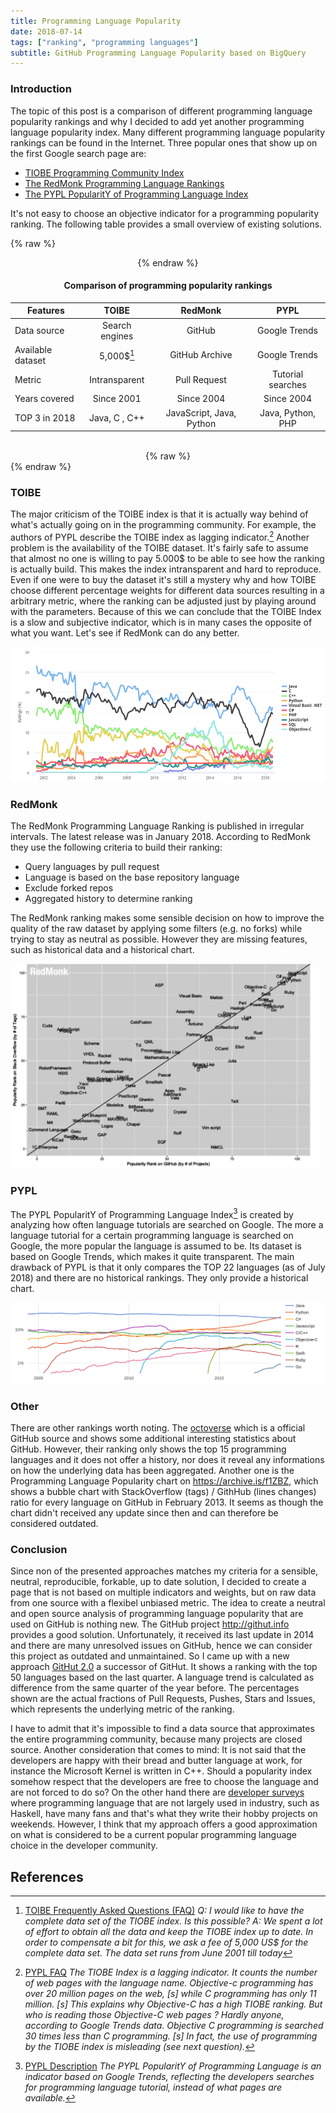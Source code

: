 ```yaml
---
title: Programming Language Popularity
date: 2018-07-14
tags: ["ranking", "programming languages"]
subtitle: GitHub Programming Language Popularity based on BigQuery
---
```


### Introduction

The topic of this post is a comparison of different programming language popularity rankings and why I decided to add yet another programming language popularity index. Many different programming language popularity rankings can be found in the Internet. Three popular ones that show up on the first Google search page are:

* [TIOBE Programming Community Index](//tiobe.com/tiobe-index/)
* [The RedMonk Programming Language Rankings](//redmonk.com/sogrady/2016/07/20/language-rankings-6-16/)
* [The PYPL PopularitY of Programming Language Index](//pypl.github.io/PYPL.html)

It's not easy to choose an objective indicator for a programming popularity ranking. The following table provides a small overview of existing solutions.


{% raw %}<div style="overflow-x:auto;"><center>{% endraw %}
#### Comparison of programming popularity rankings

| Features           | TOIBE           | RedMonk                  | PYPL              |
| -------------      | :-------------: | :-------------:          | :-----:           |
| Data source        | Search engines  | GitHub                   | Google Trends     |
| Available dataset | 5,000$[^toibe]  | GitHub Archive           | Google Trends     |
| Metric             | Intransparent   | Pull Request             | Tutorial searches |
| Years covered      | Since 2001      | Since 2004               | Since 2004        |
| TOP 3 in 2018      | Java, C , C++   | JavaScript, Java, Python | Java, Python, PHP |
<br>
{% raw %}</div>{% endraw %}

### TOIBE
The major criticism of the TOIBE index is that it is actually way behind of what's actually going on in the programming community. For example, the authors of PYPL describe the TOIBE index as lagging indicator.[^pypldiff] Another problem is the availability of the TOIBE dataset. It's fairly safe to assume that almost no one is willing to pay 5.000$ to be able to see how the ranking is actually build. This makes the index intransparent and hard to reproduce. Even if one were to buy the dataset it's still a mystery why and how TOIBE choose different percentage weights for different data sources resulting in a arbitrary metric, where the ranking can be adjusted just by playing around with the parameters. Because of this we can conclude that the TOIBE Index is a slow and subjective indicator, which is in many cases the opposite of what you want. Let's see if RedMonk can do any better.

<img src="/images/toibe.png" onclick="window.open(this.src)">

### RedMonk
The RedMonk Programming Language Ranking is published in irregular intervals. The latest release was in January 2018. According to RedMonk they use the following criteria to build their ranking:

* Query languages by pull request
* Language is based on the base repository language
* Exclude forked repos
* Aggregated history to determine ranking

The RedMonk ranking makes some sensible decision on how to improve the quality of the raw dataset by applying some filters (e.g. no forks) while trying to stay as neutral as possible. However they are missing features, such as historical data and a historical chart.

<img src="/images/redmonk.png" onclick="window.open(this.src)">

### PYPL
The PYPL PopularitY of Programming Language Index[^pypl] is created by analyzing how often language tutorials are searched on Google. The more a language tutorial for a certain programming language is searched on Google, the more popular the language is assumed to be. Its dataset is based on Google Trends, which makes it quite transparent. The main drawback of PYPL is that it only compares the TOP 22 languages (as of July 2018) and there are no historical rankings. They only provide a historical chart.

<img src="/images/pypl.png" onclick="window.open(this.src)">

### Other

There are other rankings worth noting. The [octoverse](https://octoverse.github.com/) which is a official GitHub source and shows some additional interesting statistics about GitHub. However, their ranking only shows the top 15 programming languages and it does not offer a history, nor does it reveal any informations on how the underlying data has been aggregated. Another one is the Programming Language Popularity chart on https://archive.is/f1ZBZ, which shows a bubble chart with StackOverflow (tags) / GithHub (lines changes) ratio for every language on GitHub in February 2013. It seems as though the chart didn't received any update since then and can therefore be considered outdated.

### Conclusion

Since non of the presented approaches matches my criteria for a sensible, neutral, reproducible, forkable, up to date solution, I decided to create a page that is not based on multiple indicators and weights, but on raw data from one source with a flexibel unbiased metric. The idea to create a neutral and open source analysis of programming language popularity that are used on GitHub is nothing new. The GitHub project http://githut.info provides a good solution. Unfortunately, it received its last update in 2014 and there are many unresolved issues on GitHub, hence we can consider this project as outdated and unmaintained. So I came up with a new approach [GitHut 2.0](https://madnight.github.io/githut) a successor of GitHut. It shows a ranking with the top 50 languages based on the last quarter. A language trend is calculated as difference from the same quarter of the year before. The percentages shown are the actual fractions of Pull Requests, Pushes, Stars and Issues, which represents the underlying metric of the ranking.

I have to admit that it's impossible to find a data source that approximates the entire programming community, because many projects are closed source. Another consideration that comes to mind: It is not said that the developers are happy with their bread and butter language at work, for instance the Microsoft Kernel is written in C++. Should a popularity index somehow respect that the developers are free to choose the language and are not forced to do so? On the other hand there are [developer surveys](https://stackoverfilow.blog/2017/02/07/what-programming-languages-weekends/) where programming language that are not largely used in industry, such as Haskell, have many fans and that's what they write their hobby projects on weekends. However, I think that my approach offers a good approximation on what is considered to be a current popular programming language choice in the developer community.


## References

[^pypl]: [PYPL Description](http://pypl.github.io/PYPL.html)
*The PYPL PopularitY of Programming Language is an indicator based on Google Trends, reflecting the developers searches for programming language tutorial, instead of what pages are available.*
[^toibe]: [TOIBE Frequently Asked Questions (FAQ)](https://www.tiobe.com/tiobe-index/)
*Q: I would like to have the complete data set of the TIOBE index. Is this possible?*
*A: We spent a lot of effort to obtain all the data and keep the TIOBE index up to date. In order to compensate a bit for this, we ask a fee of 5,000 US$ for the complete data set. The data set runs from June 2001 till today*
[^pypldiff]: [PYPL FAQ](http://pypl.github.io/PYPL.html)
*The TIOBE Index is a lagging indicator. It counts the number of web pages with the language name. Objective-c programming has over 20 million pages on the web, [s] while C programming has only 11 million. [s] This explains why Objective-C has a high TIOBE ranking. But who is reading those Objective-C web pages ? Hardly anyone, according to Google Trends data. Objective C programming is searched 30 times less than C programming. [s] In fact, the use of programming by the TIOBE index is misleading (see next question).*
